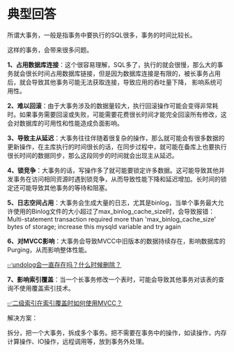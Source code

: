 # 典型回答


所谓大事务，一般是指事务中要执行的SQL很多，事务的时间比较长。



这样的事务，会带来很多问题。



**1、占用数据库连接**：这个很容易理解，SQL多了，执行的就会很慢，那么大的事务就会很长时间占用数据库链接，但是因为数据库连接是有限的，被长事务占用后，就会导致其他事务可能无法获取连接，导致应用的吞吐量下降， 影响系统可用性。



**2、难以回滚**：由于大事务涉及的数据量较大，执行回滚操作可能会变得非常耗时。如果事务需要回滚或失败，可能需要花费很长时间才能完全回滚所有修改，这会对数据库的可用性和性能造成负面影响。



**3、导致主从延迟**：大事务往往伴随着很复杂的操作，那么就可能会有很多数据的更新操作，在主库执行的时间很长的话，在同步过程中，就可能在备库上也要执行很长时间的数据同步，那么这段同步的时间就会出现主从延迟。



**4、锁竞争**：大事务的话，写操作多了就可能要锁定许多数据。这可能导致其他并发事务在访问相同资源时遇到锁竞争，从而导致性能下降和延迟增加。长时间的锁定还可能导致其他事务的等待和阻塞。



**5、日志空间占用**：大事务会生成大量的日志，尤其是binlog，当单个事务最大允许使用的Binlog文件的大小超过了max_binlog_cache_size时，会导致报错：Multi-statement transaction required more than 'max_binlog_cache_size' bytes of storage; increase this mysqld variable and try again



**6、对MVCC影响**：大事务会导致MVCC中旧版本的数据持续存在，影响数据库的Purging，从而影响整体性能。



[✅undolog会一直存在吗？什么时候删除？](https://www.yuque.com/hollis666/qyhor6/smuw1dllb29thq3v)



**7、影响索引覆盖**：当一个长事务修改一个表时，可能会导致其他事务对该表的查询不使用覆盖索引技术。



[✅二级索引在索引覆盖时如何使用MVCC？](https://www.yuque.com/hollis666/qyhor6/kcgxd5vsnygpr9r7)



解决方案：



拆分，把一个大事务，拆成多个事务。把不需要在事务中的操作，如读操作，内存计算操作、IO操作，远程调用等，放到事务外处理。

